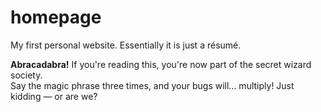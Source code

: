 # homepage

My first personal website. Essentially it is just a résumé.

**Abracadabra!** If you're reading this, you're now part of the secret wizard society.  
Say the magic phrase three times, and your bugs will... multiply! Just kidding — or are we?
